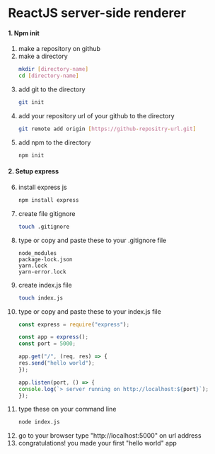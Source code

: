 # ReactJS server-side renderer

#### 1. Npm init
1. make a repository on github
2. make a directory
    ```sh
    mkdir [directory-name]
    cd [directory-name]
    ```
3. add git to the directory
    ```sh
    git init
    ```
4. add your repository url of your github to the directory
    ```sh
    git remote add origin [https://github-repositry-url.git]
    ```
5. add npm to the directory
    ```sh
    npm init
    ```
    
#### 2. Setup express
6. install express js
    ```sh
    npm install express
    ```
7. create file gitignore
    ```sh
    touch .gitignore
    ```
8. type or copy and paste these to your .gitignore file
    ```
    node_modules
    package-lock.json
    yarn.lock
    yarn-error.lock
    ```
9. create index.js file
    ```sh
    touch index.js
    ```
10. type or copy and paste these to your index.js file
    ```javascript
    const express = require("express");

    const app = express();
    const port = 5000;

    app.get("/", (req, res) => {
    res.send("hello world");
    });

    app.listen(port, () => {
    console.log(`> server running on http://localhost:${port}`);
    });
    ```
11. type these on your command line
    ```sh
    node index.js
    ```
12. go to your browser type "http://localhost:5000" on url address
13. congratulations! you made your first "hello world" app

